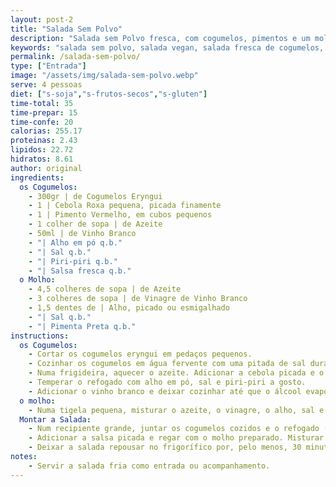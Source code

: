 ```yaml
---
layout: post-2
title: "Salada Sem Polvo"
description: "Salada sem Polvo fresca, com cogumelos, pimentos e um molho aromático"
keywords: "salada sem polvo, salada vegan, salada fresca de cogumelos, receita vegana saudável, salada fácil sem carne, salada com pimentos e cogumelos, salada de peixe, salada de peixe vegan, salada do mar vegan, Salada sem polvo, Salada vegan, Receita de salada fresca, Salada com cogumelos, Salada com pimentos, Receita de salada sem polvo com cogumelos e pimentos, Como fazer salada vegan com cogumelos eryngui, Salada do mar vegan fácil e saudável, Entrada fria vegan com cogumelos e molho aromático, Receita saudável de salada sem carne ou glúten, Salada vegan inspirada em pratos de peixe, Salada refrescante com azeite e vinagre, Cogumelos eryngui em receitas veganas, Entrada vegana fria, Salada do mar sem peixe, Salada com vinagre e alho, Pratos veganos sem glúten e sem soja, Cozinha plant-based para entradas, Azeite e pimentos em saladas veganas, Receita fresca e saudável para o verão, Substitutos veganos para pratos tradicionais, Salada leve e aromática"
permalink: /salada-sem-polvo/
type: ["Entrada"]
image: "/assets/img/salada-sem-polvo.webp"
serve: 4 pessoas
diet: ["s-soja","s-frutos-secos","s-gluten"]
time-total: 35
time-prepar: 15
time-confe: 20
calorias: 255.17
proteinas: 2.43
lipidos: 22.72
hidratos: 8.61
author: original
ingredients:
  os Cogumelos:
    - 300gr | de Cogumelos Eryngui
    - 1 | Cebola Roxa pequena, picada finamente
    - 1 | Pimento Vermelho, em cubos pequenos
    - 1 colher de sopa | de Azeite
    - 50ml | de Vinho Branco
    - "| Alho em pó q.b."
    - "| Sal q.b."
    - "| Piri-piri q.b."
    - "| Salsa fresca q.b."
  o Molho:
    - 4,5 colheres de sopa | de Azeite
    - 3 colheres de sopa | de Vinagre de Vinho Branco
    - 1,5 dentes de | Alho, picado ou esmigalhado
    - "| Sal q.b."
    - "| Pimenta Preta q.b."
instructions:
  os Cogumelos:
    - Cortar os cogumelos eryngui em pedaços pequenos.
    - Cozinhar os cogumelos em água fervente com uma pitada de sal durante cerca de 5 minutos, até ficarem ligeiramente macios. Escorra e reserva.
    - Numa frigideira, aquecer o azeite. Adicionar a cebola picada e o pimento vermelho. Refogar até ficarem cozinhados(se necessário adicionar água, até que os pimentos fiquem no ponto de cozedura que gostar).
    - Temperar o refogado com alho em pó, sal e piri-piri a gosto.
    - Adicionar o vinho branco e deixar cozinhar até que o álcool evapore completamente. Reservar e deixar arrefecer.
  o molho:
    - Numa tigela pequena, misturar o azeite, o vinagre, o alho, sal e pimenta. Provar e ajustar os temperos ao seu gosto.
  Montar a Salada:
    - Num recipiente grande, juntar os cogumelos cozidos e o refogado (já arrefecido).
    - Adicionar a salsa picada e regar com o molho preparado. Misturar bem para envolver todos os sabores.
    - Deixar a salada repousar no frigorífico por, pelo menos, 30 minutos para que os sabores se intensifiquem.
notes:
    - Servir a salada fria como entrada ou acompanhamento.
---
```


